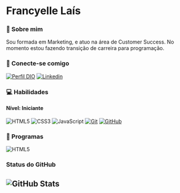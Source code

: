 # Francyelle Laís

### 📗 Sobre mim
Sou formada em Marketing, e atuo na área de Customer Success.
No momento estou fazendo transição de carreira para programação. 


### 🔗 Conecte-se comigo
[![Perfil DIO](https://img.shields.io/badge/meu_perfil_na_DIO-000?style=for-the-badge&logo=ko-fi&logoColor=green)](https://web.dio.me/users/francyellelais/)
[![Linkedin](https://img.shields.io/badge/linkedin-000?style=for-the-badge&logo=linkedin&logoColor=green)](https://www.linkedin.com/in/francyellelais)


### 💻 Habilidades
#### Nível: Iniciante 
![HTML5](https://img.shields.io/badge/HTML-000?style=for-the-badge&logo=html5&logoColor=green)
![CSS3](https://img.shields.io/badge/CSS3-000?style=for-the-badge&logo=css3&logoColor=27DFA8)
![JavaScript](https://img.shields.io/badge/JavaScript-000?style=for-the-badge&logo=javascript&logoColor=green)
[![Git](https://img.shields.io/badge/Git-000?style=for-the-badge&logo=git&logoColor=27DFA8)](https://git-scm.com/doc) 
[![GitHub](https://img.shields.io/badge/GitHub-000?style=for-the-badge&logo=github&logoColor=green)](https://docs.github.com/)

### 🔋 Programas
![HTML5](https://img.shields.io/badge/HTML-000?style=for-the-badge&logo=html5&logoColor=green)

### Status do GitHub
![GitHub Stats](https://github-readme-stats.vercel.app/api?username=francyellelais&theme=transparent&bg_color=000&border_color=27DFA8&show_icons=true&icon_color=C3F73A&title_color=C3F73A&text_color=27DFA8)
---
